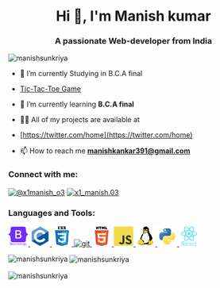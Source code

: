 <h1 align="center">Hi 👋, I'm Manish kumar</h1>
<h3 align="center">A passionate Web-developer from India</h3>



<p align="left"> <img src="https://komarev.com/ghpvc/?username=manishsunkriya&label=Profile%20views&color=0e75b6&style=flat" alt="manishsunkriya" /> </p>

- 🔭 I’m currently Studying in B.C.A final
- [Tic-Tac-Toe Game](https://github.com/manishsunkriya/Tic-Tac-Toe.git)

- 🌱 I’m currently learning **B.C.A final**

- 👨‍💻 All of my projects are available at
- [https://twitter.com/home](https://twitter.com/home)

- 📫 How to reach me **manishkankar391@gmail.com**

<h3 align="left">Connect with me:</h3>
<p align="left">
<a href="https://twitter.com/@x1manish_o3" target="blank"><img align="center" src="https://raw.githubusercontent.com/rahuldkjain/github-profile-readme-generator/master/src/images/icons/Social/twitter.svg" alt="@x1manish_o3" height="30" width="40" /></a>
<a href="https://instagram.com/x1_manish.03" target="blank"><img align="center" src="https://raw.githubusercontent.com/rahuldkjain/github-profile-readme-generator/master/src/images/icons/Social/instagram.svg" alt="x1_manish.03" height="30" width="40" /></a>
</p>

<h3 align="left">Languages and Tools:</h3>
<p align="left"> <a href="https://getbootstrap.com" target="_blank" rel="noreferrer"> <img src="https://raw.githubusercontent.com/devicons/devicon/master/icons/bootstrap/bootstrap-plain-wordmark.svg" alt="bootstrap" width="40" height="40"/> </a> <a href="https://www.cprogramming.com/" target="_blank" rel="noreferrer"> <img src="https://raw.githubusercontent.com/devicons/devicon/master/icons/c/c-original.svg" alt="c" width="40" height="40"/> </a> <a href="https://www.w3schools.com/css/" target="_blank" rel="noreferrer"> <img src="https://raw.githubusercontent.com/devicons/devicon/master/icons/css3/css3-original-wordmark.svg" alt="css3" width="40" height="40"/> </a> <a href="https://git-scm.com/" target="_blank" rel="noreferrer"> <img src="https://www.vectorlogo.zone/logos/git-scm/git-scm-icon.svg" alt="git" width="40" height="40"/> </a> <a href="https://www.w3.org/html/" target="_blank" rel="noreferrer"> <img src="https://raw.githubusercontent.com/devicons/devicon/master/icons/html5/html5-original-wordmark.svg" alt="html5" width="40" height="40"/> </a> <a href="https://developer.mozilla.org/en-US/docs/Web/JavaScript" target="_blank" rel="noreferrer"> <img src="https://raw.githubusercontent.com/devicons/devicon/master/icons/javascript/javascript-original.svg" alt="javascript" width="40" height="40"/> </a> <a href="https://www.linux.org/" target="_blank" rel="noreferrer"> <img src="https://raw.githubusercontent.com/devicons/devicon/master/icons/linux/linux-original.svg" alt="linux" width="40" height="40"/> </a> <a href="https://www.python.org" target="_blank" rel="noreferrer"> <img src="https://raw.githubusercontent.com/devicons/devicon/master/icons/python/python-original.svg" alt="python" width="40" height="40"/> </a> <a href="https://reactjs.org/" target="_blank" rel="noreferrer"> <img src="https://raw.githubusercontent.com/devicons/devicon/master/icons/react/react-original-wordmark.svg" alt="react" width="40" height="40"/> </a> </p>

<p><img align="left" src="https://github-readme-stats.vercel.app/api/top-langs?username=manishsunkriya&show_icons=true&locale=en&layout=compact" alt="manishsunkriya" /></p>

<p>&nbsp;<img align="center" src="https://github-readme-stats.vercel.app/api?username=manishsunkriya&show_icons=true&locale=en" alt="manishsunkriya" /></p>

<p><img align="center" src="https://github-readme-streak-stats.herokuapp.com/?user=manishsunkriya&" alt="manishsunkriya" /></p>
